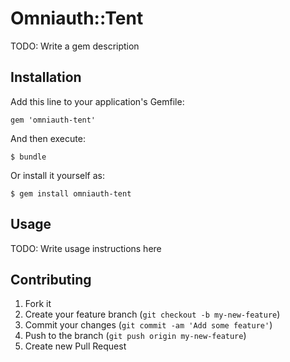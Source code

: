 # Omniauth::Tent

TODO: Write a gem description

## Installation

Add this line to your application's Gemfile:

    gem 'omniauth-tent'

And then execute:

    $ bundle

Or install it yourself as:

    $ gem install omniauth-tent

## Usage

TODO: Write usage instructions here

## Contributing

1. Fork it
2. Create your feature branch (`git checkout -b my-new-feature`)
3. Commit your changes (`git commit -am 'Add some feature'`)
4. Push to the branch (`git push origin my-new-feature`)
5. Create new Pull Request
